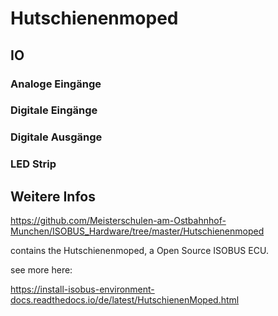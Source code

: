 # Hutschienenmoped


## IO

### Analoge Eingänge

### Digitale Eingänge

### Digitale Ausgänge

### LED Strip






















## Weitere Infos

https://github.com/Meisterschulen-am-Ostbahnhof-Munchen/ISOBUS_Hardware/tree/master/Hutschienenmoped

contains the Hutschienenmoped, a Open Source ISOBUS ECU.

see more here: 

https://install-isobus-environment-docs.readthedocs.io/de/latest/HutschienenMoped.html
